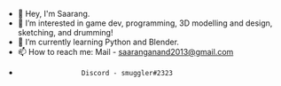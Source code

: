- 👋 Hey, I'm Saarang.
- 👀 I’m interested in game dev, programming, 3D modelling and design, sketching, and drumming!
- 🌱 I’m currently learning Python and Blender.
- 📫 How to reach me: Mail - saaranganand2013@gmail.com
-                     Discord - smuggler#2323

<!---
saaranganand/saaranganand is a ✨ special ✨ repository because its `README.md` (this file) appears on your GitHub profile.
You can click the Preview link to take a look at your changes.
--->
